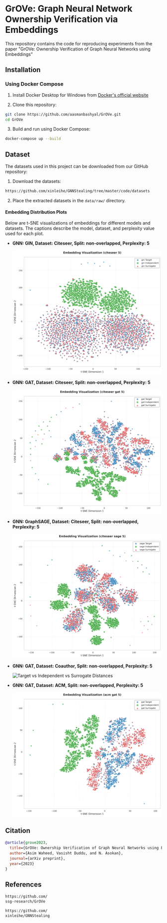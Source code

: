 # GrOVe: Graph Neural Network Ownership Verification via Embeddings

This repository contains the code for reproducing experiments from the paper "GrOVe: Ownership Verification of Graph Neural Networks using Embeddings"

## Installation 

### Using Docker Compose

1. Install Docker Desktop for Windows from [Docker's official website](https://www.docker.com/products/docker-desktop/)

2. Clone this repository:
```bash
git clone https://github.com/aasmanbashyal/GrOVe.git
cd GrOVe
```

3. Build and run using Docker Compose:
```bash
docker-compose up --build
```

## Dataset

The datasets used in this project can be downloaded from our GitHub repository:

1. Download the datasets:
```bash
https://github.com/xinleihe/GNNStealing/tree/master/code/datasets
```

2. Place the extracted datasets in the `data/raw/` directory.



#### Embedding Distribution Plots

Below are t-SNE visualizations of embeddings for different models and datasets. The captions describe the model, dataset, and perplexity value used for each plot.

- **GNN: GIN, Dataset: Citeseer, Split: non-overlapped, Perplexity: 5**

  ![Target vs Independent vs Surrogate Distances](visualizations/non-overlapped/gin_citeseer/citeseer_tsne_per_5.png)

- **GNN: GAT, Dataset: Citeseer, Split: non-overlapped, Perplexity: 5**

  ![Target vs Independent vs Surrogate Distances](visualizations/non-overlapped/gat_citeseer/citeseer_tsne_per_5.png)

- **GNN: GraphSAGE, Dataset: Citeseer, Split: non-overlapped, Perplexity: 5**

  ![Target vs Independent vs Surrogate Distances](visualizations/non-overlapped/sage_citeseer/citeseer_tsne_per_5.png)

- **GNN: GAT, Dataset: Coauthor, Split: non-overlapped, Perplexity: 5**

  ![Target vs Independent vs Surrogate Distances](visualizations/non-overlapped/gat_coauthor/coauthor_tsne_per_5.png)

- **GNN: GAT, Dataset: ACM, Split: non-overlapped, Perplexity: 5**

  ![Target vs Independent vs Surrogate Distances](visualizations/non-overlapped/gat_acm/acm_tsne_per_5.png)


## Citation

```bibtex
@article{grove2023,
  title={GrOVe: Ownership Verification of Graph Neural Networks using Embeddings},
  author={Asim Waheed, Vasisht Duddu, and N. Asokan},
  journal={arXiv preprint},
  year={2023}
}
```
## References

```
https://github.com/
ssg-research/GrOVe
```

```
https://github.com/
xinleihe/GNNStealing
```